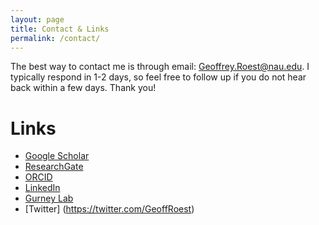 ```yaml
---
layout: page
title: Contact & Links
permalink: /contact/
---
```


The best way to contact me is through email: <Geoffrey.Roest@nau.edu>. I typically respond in 1-2 days, so feel free to follow up if you do not hear back within a few days. Thank you!

# Links

* [Google Scholar](https://scholar.google.com/citations?user=px2XRPkAAAAJ&hl=en)
* [ResearchGate](https://www.researchgate.net/profile/Geoffrey_Roest)
* [ORCID](https://orcid.org/0000-0002-6971-4613)
* [LinkedIn](https://www.linkedin.com/in/geoff-roest-82715782/)
* [Gurney Lab](http://gurneylab.nau.edu/)
* [Twitter] (https://twitter.com/GeoffRoest)

